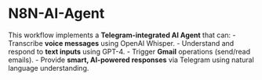 # N8N-AI-Agent
This workflow implements a **Telegram-integrated AI Agent** that can:  - Transcribe **voice messages** using OpenAI Whisper.   - Understand and respond to **text inputs** using GPT-4.   - Trigger **Gmail** operations (send/read emails).   - Provide **smart, AI-powered responses** via Telegram using natural language understanding. 
